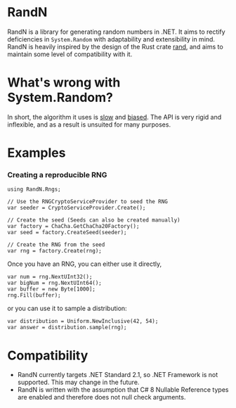 # RandN
RandN is a library for generating random numbers in .NET. It aims to rectify deficiencies in
`System.Random` with adaptability and extensibility in mind. RandN is heavily inspired by the
design of the Rust crate [rand](https://github.com/rust-random/rand), and aims to maintain some
level of compatibility with it.

# What's wrong with System.Random?

In short, the algorithm it uses is [slow](https://github.com/ociaw/RandomBenchmarks) and
[biased](https://fuglede.dk/en/blog/bias-in-net-rng/). The API is very rigid and inflexible, and as
a result is unsuited for many purposes.

# Examples

### Creating a reproducible RNG
```
using RandN.Rngs;

// Use the RNGCryptoServiceProvider to seed the RNG
var seeder = CryptoServiceProvider.Create();

// Create the seed (Seeds can also be created manually)
var factory = ChaCha.GetChaCha20Factory();
var seed = factory.CreateSeed(seeder);

// Create the RNG from the seed
var rng = factory.Create(rng);
```

Once you have an RNG, you can either use it directly,

```
var num = rng.NextUInt32();
var bigNum = rng.NextUInt64();
var buffer = new Byte[1000];
rng.Fill(buffer);
```
or you can use it to sample a distribution:
```
var distribution = Uniform.NewInclusive(42, 54);
var answer = distribution.sample(rng);
```

# Compatibility
* RandN currently targets .NET Standard 2.1, so .NET Framework is not supported. This may change in
the future.
* RandN is written with the assumption that C# 8 Nullable Reference types are enabled and therefore
does not null check arguments.
